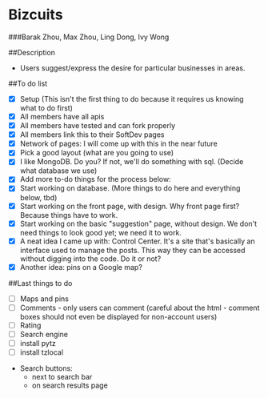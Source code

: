Bizcuits 
========
###Barak Zhou, Max Zhou, Ling Dong, Ivy Wong

##Description
- Users suggest/express the desire for particular businesses in areas.

##To do list
- [x] Setup (This isn't the first thing to do because it requires us knowing what to do first)
 - [x] All members have all apis
 - [x] All members have tested and can fork properly
- [x] All members link this to their SoftDev pages
- [x] Network of pages: I will come up with this in the near future
- [x] Pick a good layout (what are you going to use)
- [x] I like MongoDB. Do you? If not, we'll do something with sql. (Decide what database we use)
- [x] Add more to-do things for the process below:
- [x] Start working on database. (More things to do here and everything below, tbd)
- [x] Start working on the front page, with design. Why front page first? Because things have to work.
- [x] Start working on the basic "suggestion" page, without design. We don't need things to look good yet; we need it to work.
- [x] A neat idea I came up with: Control Center. It's a site that's basically an interface used to manage the posts. This way they can be accessed without digging into the code. Do it or not?
- [x] Another idea: pins on a Google map?

##Last things to do
- [ ] Maps and pins
- [ ] Comments - only users can comment (careful about the html - comment boxes should not even be displayed for non-account users)
- [ ] Rating
- [ ] Search engine
- [ ] install pytz
- [ ] install tzlocal
- Search buttons:
  - next to search bar
  - on search results page